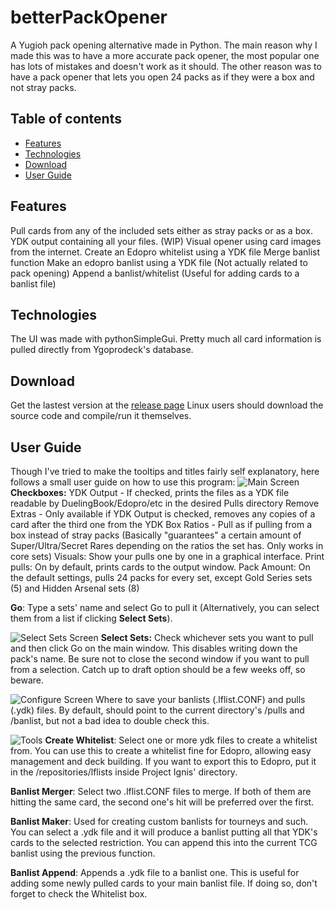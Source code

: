 # betterPackOpener
A Yugioh pack opening alternative made in Python. 
The main reason why I made this was to have a more accurate pack opener, the most popular one has lots of mistakes and doesn't work as it should. The other reason was to have a pack opener that lets you open 24 packs as if they were a box and not stray packs.

## Table of contents
* [Features](#features)
* [Technologies](#technologies)
* [Download](#download)
* [User Guide](#userguide)

## Features
Pull cards from any of the included sets either as stray packs or as a box.
YDK output containing all your files.
(WIP) Visual opener using card images from the internet.
Create an Edopro whitelist using a YDK file
Merge banlist function
Make an edopro banlist using a YDK file (Not actually related to pack opening)
Append a banlist/whitelist (Useful for adding cards to a banlist file)

## Technologies
The UI was made with pythonSimpleGui.
Pretty much all card information is pulled directly from Ygoprodeck's database.

## Download
Get the lastest version at the [release page](https://github.com/IasonNautica/betterPackOpener/releases/tag/v1.0)
Linux users should download the source code and compile/run it themselves.

## User Guide
Though I've tried to make the tooltips and titles fairly self explanatory, here follows a small user guide on how to use this program:
![Main Screen](https://imgur.com/phlqmpP.png)
**Checkboxes:**
YDK Output - If checked, prints the files as a YDK file readable by DuelingBook/Edopro/etc in the desired Pulls directory
Remove Extras -  Only available if YDK Output is checked, removes any copies of a card after the third one from the YDK
Box Ratios - Pull as if pulling from a box instead of stray packs (Basically "guarantees" a certain amount of Super/Ultra/Secret Rares depending on the ratios the set has. Only works in core sets)
Visuals: Show your pulls one by one in a graphical interface.
Print pulls: On by default, prints cards to the output window.
Pack Amount: On the default settings, pulls 24 packs for every set, except Gold Series sets (5) and Hidden Arsenal sets (8)

**Go**: Type a sets' name and select Go to pull it (Alternatively, you can select them from a list if clicking **Select Sets**).

![Select Sets Screen](https://imgur.com/pBgud5i.png)
**Select Sets:**
Check whichever sets you want to pull and then click Go on the main window. This disables writing down the pack's name. Be sure not to close the second window if you want to pull from a selection.
Catch up to draft option should be a few weeks off, so beware.

![Configure Screen](https://imgur.com/NhVMiOr.png)
Where to save your banlists (.lflist.CONF) and pulls (.ydk) files. By default, should point to the current directory's /pulls and /banlist, but not a bad idea to double check this.

![Tools](https://imgur.com/6PK4z5R.png)
**Create Whitelist**: Select one or more ydk files to create a whitelist from. You can use this to create a whitelist fine for Edopro, allowing easy management and deck building. If you want to export this to Edopro, put it in the /repositories/lflists inside Project Ignis' directory.

**Banlist Merger**: Select two .lflist.CONF files to merge. If both of them are hitting the same card, the second one's hit will be preferred over the first.

**Banlist Maker**: Used for creating custom banlists for tourneys and such. You can select a .ydk file and it will produce a banlist putting all that YDK's cards to the selected restriction. You can append this into the current TCG banlist using the previous function.

**Banlist Append**:
Appends a .ydk file to a banlist one. This is useful for adding some newly pulled cards to your main banlist file. If doing so, don't forget to check the Whitelist box.
